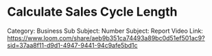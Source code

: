 # Calculate Sales Cycle Length

Category: Business
Sub Subject: Number
Subject: Report
Video Link: https://www.loom.com/share/aeb9b351ca74493a89bc0d51ef501ac9?sid=37aa8f11-d9d1-4947-9441-94c9afe5bd1c